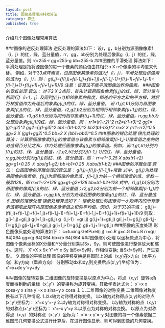 ```yaml
---
layout: post
title: 图象处理常用特效算法
category: 算法
published: true
---
```


介绍几个图像处理常用算法

<!-- more -->

###图像的逆反处理算法
逆反处理的算法如下：
设r，g，b分别为源图像像素f（i，j）的红，绿，蓝分量值，rr，gg，bb分别为处理后像素g（i，j）的红，绿，蓝分量值。则
rr=255-r
gg=255-g
bb=255-b
###图像的平滑处理
算法如下：
平滑处理是指将源图像的每一个像素的颜色值由其相邻n X n个像素的平均值来代替。
例如，对于3*3点阵而言，设原图像某像素的值为f（i，j），平滑处理后该像素的值为g（i，j），则：
g(i,j)=(f(i,j)+f(i-1,j)+f(i+1,j)+f(i-1,j-1)+f(i,j-1)+f(i+1,j-1)+
f(i-1,j+1)+f(i,j+1)+f(i+1,j+1))/9
注意：该算法不能平滑图像边界的像素。
###图象的霓虹处理
算法：
对于3 X 3点阵，首先计算原图象像素f(i,j)的红，绿，蓝分量与相同行f（i+1，j）及同列f(i,j+1)相邻象素的梯度，即差的平方之和的平方根，然后将梯度值作为处理后的象素g(i,j)的红，绿，蓝分量值。
设 r1,g1,b1分别为原图象象素f(i,j)的红，绿，蓝分量值，r2,g2,b2分别为相同行相邻象素f(i+1,j)的红，绿，蓝分量值，r3,g3,b3分别为同列相邻象素f(i,j+1)的红，绿，蓝分量值，rr,gg,bb为处理后象素g(i,j)的红，绿，蓝分量值，则：
rr1=(r1-r2)^2  rr2=(r1-r3)^2
gg1=(g1-g2)^2  gg2=(g1-g3)^2
bb1=(b1-b2)^2  bb2(b1-b3)^2
rr=2 X (rr1+rr2)^0.5
gg=2 X (gg1+gg2)^0.5
bb=2 X (bb1+bb2)^0.5
###图象的锐化处理
锐化处理的算法：
计算原图像像素f(i,j)的像素值与该像素与相邻像素f(i-1,j-1)像素值之差的绝对值得百分比之和，作为处理后图像像素g(i,j)的像素值。例如，设r1,g1,b1分别为f(i,j)的红、绿、蓝分量值，r2,g2,b2分别为f(i-1,j-1)的红、绿、蓝分量值，rr,gg,bb分别为g(i,j)的红、绿、蓝分量值，则：
rr=r1+0.25 X abs(r1-r2)
gg=g1+0.25 Ｘ abs(g1-g2)
bb=b1+0.25 Ｘabs(b1-b2)
###图像的浮雕处理
算法：
位图图像的浮雕处理的算法是：
g(i,j)=f(i,j)-f(i-1,j)+常数
式中，g(i,j)为处理后图像的像素值，f(i,j)为原图像的像素值，f(i-1,j)为前一个相邻像素的值。常数一般取128，即
rr=r1-r2+128
gg=g1-g2+128
bb=b1-b2+128
式中，r1,g1,b1分别为原图像的像素f(i,j)的红、绿、蓝分量值；r2,g2,b2分别为前一个相邻像素f(i-1,j)的红、绿、蓝分量值，rr,gg,bb,分别为处理后图像的像素g(i,j)的红、绿、蓝分量值.
６.图像的镶嵌处理
镶嵌处理算法如下：
镶嵌处理后的图像每一小矩阵内的所有像素值都取此矩阵内原图像各像素值之和的平均值。例如，对于3*3的子域：
g(i,j)=(f(i,j)+f(i-1,j)+f(i+1,j)+f(i-1,j-1)+f(i+1,j-1)+f(i-1,j+1)+f(i,j+1)+f(i+1,j+1))/9
则取：
g(i-1,j)=g(i,j)
g(i+1,j)=g(i,j)
g（i,j-1）=g(i,j)
g(i,j+1)=g(i,j)
g(i,j+1)=g(i,j)
g(i-1,j-1)=g(i,j)
g(i-1,j+1)=g(i,j)
g(i+1,j-1)=g(i,j)
g(i+1,j+1)=g(i,j)
###图像的灰度处理
彩色图像灰度处理的算法如下：
c=tuxing.GetPixel(i,j)
r=c.R
g=c.G
b=c.B
rr=g(r 64)X64
gg=(g 64)X64
bb=(b 64)X64
###图像缩小处理
以坐标原点为中心，将图像个像素坐标的X分量和Y分量分别乘以Sx，Sy，则可使图像进行整体放大和缩小。这时，
X'=X x Sx
Y'=Y x Sy
当Sx=Sy时，作相似变换;
当Sx!=Sy时，产生变形。
９.图像的平移处理
图像的平移变换是将图形上的点（x,y)在x方向（水平方向）和y方向（垂直方向）
分别移动dx和dy,则变换后点(x',y')坐标值为：
x'=x+dx
y'=y+dy

###图像的旋转变换
二维图像的旋转变换是以原点为中心，将点（x,y）旋转a角度而得到新的坐标（x',y'）的变换称为旋转变换。其数学表达式为：
x'=x x cosa-y x sina
y'=x x sina+y x cosa
１１.二维图像的对称变换
二维图像对称变换有以下几种情况.
1.以x轴为对称得对称变换。
以x轴为对称得点(x,y)的对称点(x',y')坐标为：
x'=x
y'=-y
2.以y轴为对称得对称变换。
以y轴为对称的点（x,y）的对称点(x',y')坐标为：
x'=-x
y'=y
3.以原点为对称的对称变换。
以原点为对称得点（x,y）的对称点（x',y'）坐标为：
x'=-x
y'=-y
对图像的每一个像素依据二维图形几何变换公式进行计算后，在进行图像显示，则可得到图像的几何变换。

